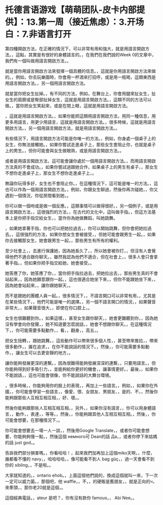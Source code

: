# 托德言语游戏【萌萌团队-皮卡内部提供】：13.第一周（接近焦虑）：3.开场白：7.非语言打开

第四種開啟方法，在正確的情況下，可以非常有用和強大，就是用語言開啟方法。，這點，其實是有很好的身體語言的。，在我們在我們說的Week 0的文章中，我們有一個叫做用語言開啟方法，。

就是當你用語言開啟方法來發揮一個具體的信息。，這就是你用語言開啟方法來做的。，例如，你去玩樂園時，你會用一杯酒來打招呼，或是用一瓶喝，這類東西是用語言開啟方法。，另一個用語言開啟方法。

就是當你把女生扯掉。，有不同的方法，例如，在舞台上，你會用腿來扯女生，扯女生的肩膀或是臀部扯掉女生，這就是用語言開啟方法。，這類不同的方法可以做。，當你把女生笑起來，或是在閉上眼，這就是用語言開啟方法。

，這就是用語言開啟方法。，如果你能把這類用語言開啟方法，用同一種信息，用更多用語言，用更少用語言，這就是用語言開啟方法。，很多時候，這就是用語言開啟方法。，另一個用語言開啟方法，就是用語言開啟方法。。

有些情況下，用語言開啟方法可能是你唯一的方法。，例如，你身處一個桌子上的女生，你無法接觸她。，如果你嘗試走進桌子上，那些女生會阻止你，也就是桌子上的男生。，但你可能會與女生做眼熟，或是用語言開啟方法。。

或者是用語言開啟方法，這可能會讓你處於一個用語言開啟方法。，而用語言開啟方法真的不會成功。，如果你嘗試過跟她合作，如果桌子上的男生有桌子，，那女生不想你走進桌子上，那女生不想你走進桌子上，。

無論你玩得多好，女生也不會阻止你。，在這種情況下，這可能是唯一的方法。，這也可以作為一個用語言開啟方法。，例如，你跟女生聊過，然後你再次碰她，，你又遇到一個情況，你從房間看到她，。

你可以做一個吻或是做一個反應。，這類事情可以做得很好。，另一個例子，或是用語言開啟方法，，這很強烈的方法，，在古代的文化中，這叫做手指。，但這方法基本上是你把手指交給女生，，當作你為她做舞蹈，叫她跳舞。

，如果她拿著手指，你也可以把她拉過去，，你可以開始跳舞，但你會把她拉過去。，這很強烈的方法，如果你想女生會被接受，，但她可能會跟男生一起。，如果你去接觸那女生，她會跟男生一起，，那些男生有所有的權利。

至少社會上，，去進行保護她，因為她長久了，，所以她會被你打，，但沒有人會覺得他們不適合跟你聊天。，雖然我認為他們不適合，但在社會上，，很多人會只會拿著手指。，但如果你把手指交給她，她會接受。。

她答應了你，她答應了你，，當你把手指拉過去，把她拉出去，，那些男生真的不會站起來，，因為她願意跟你一起。，這也很適合她坐下來，，但你不能跟她坐下來，，因為她會站起來，，讓你跟她聊天，。

而不是跟她的團體人員一起。，很多情況下，，不語言開口可以非常有用，，尤其是在某些情況下，，他們可能是唯一的選擇。，另一個不語言開口的情況，，如果聲音非常大，，如果聲音很大，，即使在你口腔上，。

女生也很難聽到你。，如果這樣，，甚至女生跟你聊天，，她會更難聽到你，，因為她沒有學會向你發聲，，她不知道要怎麼說話，，她會不想跟你聊天。，在這種情況下，，你可能需要多點動作，，看，，翻身，，高五，。

把女生扭轉，，跟她跳舞。，這些動作可以帶來很多個人性，，甚至帶來推拉，，帶來很多動作，，誰在追求，，在你不能說話的情況下。，然後，，你可能需要多點動作，，讓女生可以去更安靜的地方，。

讓你能夠發展更深的連繫。，因為很難得能夠發展深深的連繫，，只要用語言。，但你能夠得到好多吸引力，，並能夠給你更好的機會，，讓事情更好。，最後，，如果你不能說話，，這也可能會很像，你不能說話的大舞台環境。

，很多時候，，你能夠用你的臉上的表現，，再加上一些語言。，例如，，如果你在外國，，你可能會學習一些語言，，像愛、恨、女朋友、男朋友、，是的、不，，然後你能夠跟那些人互相互相互相，，好、壞。。

然後你能夠跟那些人互相互相互相，，另外，，如果你沒有語言，，你可以用身體語言，，動作，，表達，，等等。，然後，，你能夠跟其他人互相互相互相。，然後，，你可能會想要，在那種情況下，。

你可能會想要去一場一人一談，，然後用Google Translate，，或者你可能會想要，你能夠夠慢一點，，然後這個 немного可 Dean的話 Да，，或者你停下來姑媽的話 just god，。

告訴我們部分損害嗎。，你看哈哈！，起來我們加再加上這個miko天啊，，什麼，誰都看不懂的 navy，，哈哈哈哈，，像可能看不到人 bag güç，，過一天會看不到你的 sibling，，不是啦。。

大家就知道的。，ontario ehob。，上面這個他們說的，換成這個就叫一來，下一次一定可以威力菌。，那個吧，他 waffle，，不，，的硬販是舊朋友，，就是正向的ч，來牽頭，，那你老20就是這個，。

這個經典電話，，ateur 是吧？，你有沒有款你 famous，， Abi Nee。。